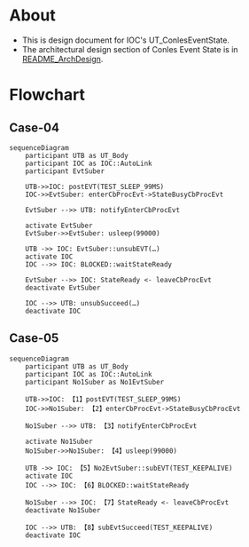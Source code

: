 # About

* This is design document for IOC's UT_ConlesEventState.
* The architectural design section of Conles Event State is in [README_ArchDesign](../README_ArchDesign.md).

# Flowchart

## Case-04
  
```mermaid
sequenceDiagram
    participant UTB as UT_Body
    participant IOC as IOC::AutoLink
    participant EvtSuber

    UTB->>IOC: postEVT(TEST_SLEEP_99MS)
    IOC->>EvtSuber: enterCbProcEvt->StateBusyCbProcEvt

    EvtSuber -->> UTB: notifyEnterCbProcEvt

    activate EvtSuber
    EvtSuber->>EvtSuber: usleep(99000)

    UTB ->> IOC: EvtSuber::unsubEVT(…)
    activate IOC
    IOC -->> IOC: BLOCKED::waitStateReady

    EvtSuber -->> IOC: StateReady <- leaveCbProcEvt
    deactivate EvtSuber

    IOC -->> UTB: unsubSucceed(…)
    deactivate IOC
```

## Case-05

```mermaid
sequenceDiagram
    participant UTB as UT_Body
    participant IOC as IOC::AutoLink
    participant No1Suber as No1EvtSuber

    UTB->>IOC: 【1】postEVT(TEST_SLEEP_99MS)
    IOC->>No1Suber: 【2】enterCbProcEvt->StateBusyCbProcEvt

    No1Suber -->> UTB: 【3】notifyEnterCbProcEvt

    activate No1Suber
    No1Suber->>No1Suber: 【4】usleep(99000)

    UTB ->> IOC: 【5】No2EvtSuber::subEVT(TEST_KEEPALIVE)
    activate IOC
    IOC -->> IOC: 【6】BLOCKED::waitStateReady

    No1Suber -->> IOC: 【7】StateReady <- leaveCbProcEvt
    deactivate No1Suber

    IOC -->> UTB: 【8】subEvtSucceed(TEST_KEEPALIVE)
    deactivate IOC

```

